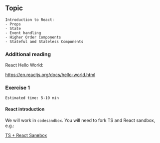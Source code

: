 ## Topic

```text
Introduction to React:
- Props
- State
- Event handling
- Higher Order Components
- Stateful and Stateless Components
```

### Additional reading

React Hello World:

https://en.reactjs.org/docs/hello-world.html

### Exercise 1

`Estimated time: 5-10 min`

#### React introduction

We will work in `codesandbox`. You will need to fork TS and React sandbox, e.g.:

[TS + React Sanвbox](https://codesandbox.io/s/competent-surf-zyfpw)